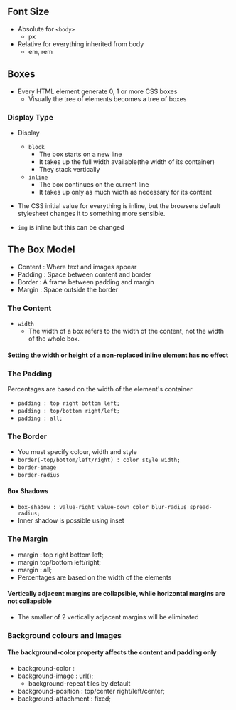 ## Font Size
- Absolute for `<body>`
    - px
- Relative for everything inherited from body
    - em, rem

## Boxes
- Every HTML element generate 0, 1 or more CSS boxes
    - Visually the tree of elements becomes a tree of boxes

### Display Type
- Display 
    - `block`
        - The box starts on a new line
        - It takes up the full width available(the width of its container)
        - They stack vertically
    - `inline` 
        - The box continues on the current line
        - It takes up only as much width as necessary for its content

- The CSS initial value for everything is inline, but the browsers default stylesheet changes it to something more sensible.
- `img` is inline but this can be changed

## The Box Model
- Content : Where text and images appear
- Padding : Space between content and border
- Border : A frame between padding and margin
- Margin : Space outside the border

### The Content
- `width`
    - The width of a box refers to the width of the content, not the width of the whole box.
#### Setting the width or height of a non-replaced inline element has no effect

### The Padding
Percentages are based on the width of the element's container
- `padding : top right bottom left;`
- `padding : top/bottom right/left;`
- `padding : all;`

### The Border
- You must specify colour, width and style
- `border(-top/bottom/left/right) : color style width;`
- `border-image`
- `border-radius`
#### Box Shadows
- `box-shadow : value-right value-down color blur-radius spread-radius;`
- Inner shadow is possible using inset

### The Margin
- margin : top right bottom left;
- margin top/bottom left/right;
- margin : all;
- Percentages are based on the width of the elements
#### Vertically adjacent margins are collapsible, while horizontal margins are not collapsible
- The smaller of 2 vertically adjacent margins will be eliminated

### Background colours and Images
#### The background-color property affects the content and padding only
- background-color : <color>
- background-image : url(<image path>);
    - background-repeat tiles by default
- background-position : top/center right/left/center;
- background-attachment : fixed;